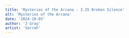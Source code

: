```yaml
---
title: 'Mysteries of the Arcana - 3.35 Broken Silence'
alt: 'Mysteries of the Arcana'
date: '2024-10-03'
author: 'J Gray'
artist: 'Sarrah'
---
```

